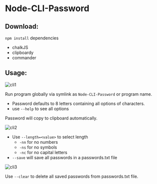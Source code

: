 # Node-CLI-Password

## Download:

`npm install` dependencies

- chalkJS
- clipboardy
- commander

## Usage:

![cli1](https://user-images.githubusercontent.com/38336934/130021776-0dd31fe0-2314-4727-9cf2-e94021c0b82b.gif)

Run program globally via symlink as `Node-CLI-Password` or program name.

- Password defaults to 8 letters containing all options of characters.
- use `--help` to see all options

Password will copy to clipboard automatically.

![cli2](https://user-images.githubusercontent.com/38336934/130022305-1d5db557-84ee-4ac5-bff6-7aa3629d4e28.gif)

- Use `--length=<value>` to select length
  - `-nn` for no numbers
  - `-ns` for no symbols
  - `-nc` for no capital letters
- `--save` will save all passwords in a passwords.txt file

![cli3](https://user-images.githubusercontent.com/38336934/130022717-d520ac6b-31e2-4173-8e54-32dcc9feaa1b.gif)

Use `--clear` to delete all saved passwords from passwords.txt file.
